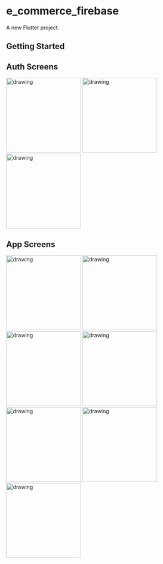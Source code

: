 # e_commerce_firebase

A new Flutter project.

## Getting Started


## Auth Screens

<img src="https://github.com/AmerDawood/e_commerce_firebase/blob/master/images-app/auth-screens/Screenshot_1647704685.png" alt="drawing" width="200"/> <img src="https://github.com/AmerDawood/e_commerce_firebase/blob/master/images-app/auth-screens/Screenshot_1647704722.png" alt="drawing" width="200"/>     <img src="https://github.com/AmerDawood/e_commerce_firebase/blob/master/images-app/auth-screens/Screenshot_1647704727.png" alt="drawing" width="200"/> 
 
 
 
 ## App Screens
 
 <img src="https://github.com/AmerDawood/e_commerce_firebase/blob/master/images-app/app-screens/Screenshot_1647704775.png" alt="drawing" width="200"/>       <img src="https://github.com/AmerDawood/e_commerce_firebase/blob/master/images-app/app-screens/Screenshot_1647704814.png" alt="drawing" width="200"/>   <img src="https://github.com/AmerDawood/e_commerce_firebase/blob/master/images-app/app-screens/Screenshot_1647704780.png" alt="drawing" width="200"/>   <img src="https://github.com/AmerDawood/e_commerce_firebase/blob/master/images-app/app-screens/Screenshot_1647704789.png" alt="drawing" width="200"/>   <img src="https://github.com/AmerDawood/e_commerce_firebase/blob/master/images-app/app-screens/Screenshot_1647704794.png" alt="drawing" width="200"/>    <img src="https://github.com/AmerDawood/e_commerce_firebase/blob/master/images-app/app-screens/Screenshot_1647704799.png" alt="drawing" width="200"/>    <img src="https://github.com/AmerDawood/e_commerce_firebase/blob/master/images-app/app-screens/Screenshot_1647704806.png" alt="drawing" width="200"/>     
